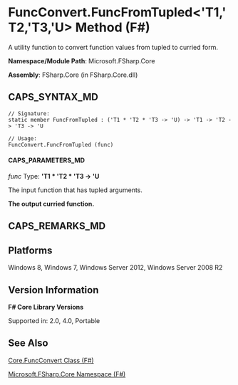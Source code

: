 # FuncConvert.FuncFromTupled<'T1,'T2,'T3,'U> Method (F#)

A utility function to convert function values from tupled to curried form.

**Namespace/Module Path**: Microsoft.FSharp.Core

**Assembly**: FSharp.Core (in FSharp.Core.dll)


## CAPS_SYNTAX_MD

```
// Signature:
static member FuncFromTupled : ('T1 * 'T2 * 'T3 -> 'U) -> 'T1 -> 'T2 -> 'T3 -> 'U

// Usage:
FuncConvert.FuncFromTupled (func)
```

#### CAPS_PARAMETERS_MD
*func*
Type: **'T1 &#42; 'T2 &#42; 'T3 -&gt; 'U**


The input function that has tupled arguments.



**The output curried function.**
## CAPS_REMARKS_MD

## Platforms
Windows 8, Windows 7, Windows Server 2012, Windows Server 2008 R2


## Version Information
**F# Core Library Versions**

Supported in: 2.0, 4.0, Portable




## See Also
[Core.FuncConvert Class &#40;F&#35;&#41;](Core.FuncConvert+Class+%28F%23%29.md)

[Microsoft.FSharp.Core Namespace &#40;F&#35;&#41;](Microsoft.FSharp.Core+Namespace+%28F%23%29.md)

